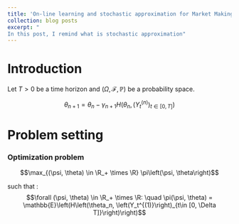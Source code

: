 ```yaml
---
title: 'On-line learning and stochastic approximation for Market Making'
collection: blog posts
excerpt: "
In this post, I remind what is stochastic approximation"
---
```


Introduction
======

Let $T>0$ be a time horizon and $\left(\Omega, \mathcal{F}, \mathbb{P}\right)$ be a probability space. 

$$\theta_{n + 1} = \theta_n - \gamma_{n + 1} H\left(\theta_n, \left(Y_t^{(n)}\right)_{t\in [0, T]}\right)$$


Problem setting
======

### Optimization problem
$$\max_{(\psi, \theta) \in \R_+ \times \R} \pi\left(\psi, \theta\right)$$

such that : 
$$\forall (\psi, \theta) \in \R_+ \times \R: \quad \pi(\psi, \theta) = \mathbb{E}\left(H\left(\theta_n, \left(Y_t^{(1)}\right)_{t\in [0, \Delta T]}\right)\right)$$
